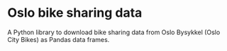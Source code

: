 # Oslo bike sharing data

A Python library to download bike sharing data from Oslo Bysykkel (Oslo City Bikes) as Pandas data frames.